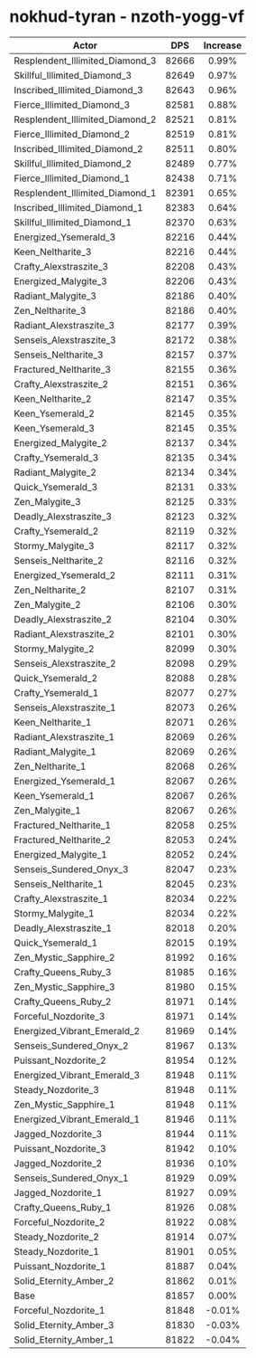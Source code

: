 # nokhud-tyran - nzoth-yogg-vf
| Actor | DPS | Increase |
|---|:---:|:---:|
|Resplendent_Illimited_Diamond_3|82666|0.99%|
|Skillful_Illimited_Diamond_3|82649|0.97%|
|Inscribed_Illimited_Diamond_3|82643|0.96%|
|Fierce_Illimited_Diamond_3|82581|0.88%|
|Resplendent_Illimited_Diamond_2|82521|0.81%|
|Fierce_Illimited_Diamond_2|82519|0.81%|
|Inscribed_Illimited_Diamond_2|82511|0.80%|
|Skillful_Illimited_Diamond_2|82489|0.77%|
|Fierce_Illimited_Diamond_1|82438|0.71%|
|Resplendent_Illimited_Diamond_1|82391|0.65%|
|Inscribed_Illimited_Diamond_1|82383|0.64%|
|Skillful_Illimited_Diamond_1|82370|0.63%|
|Energized_Ysemerald_3|82216|0.44%|
|Keen_Neltharite_3|82216|0.44%|
|Crafty_Alexstraszite_3|82208|0.43%|
|Energized_Malygite_3|82206|0.43%|
|Radiant_Malygite_3|82186|0.40%|
|Zen_Neltharite_3|82186|0.40%|
|Radiant_Alexstraszite_3|82177|0.39%|
|Senseis_Alexstraszite_3|82172|0.38%|
|Senseis_Neltharite_3|82157|0.37%|
|Fractured_Neltharite_3|82155|0.36%|
|Crafty_Alexstraszite_2|82151|0.36%|
|Keen_Neltharite_2|82147|0.35%|
|Keen_Ysemerald_2|82145|0.35%|
|Keen_Ysemerald_3|82145|0.35%|
|Energized_Malygite_2|82137|0.34%|
|Crafty_Ysemerald_3|82135|0.34%|
|Radiant_Malygite_2|82134|0.34%|
|Quick_Ysemerald_3|82131|0.33%|
|Zen_Malygite_3|82125|0.33%|
|Deadly_Alexstraszite_3|82123|0.32%|
|Crafty_Ysemerald_2|82119|0.32%|
|Stormy_Malygite_3|82117|0.32%|
|Senseis_Neltharite_2|82116|0.32%|
|Energized_Ysemerald_2|82111|0.31%|
|Zen_Neltharite_2|82107|0.31%|
|Zen_Malygite_2|82106|0.30%|
|Deadly_Alexstraszite_2|82104|0.30%|
|Radiant_Alexstraszite_2|82101|0.30%|
|Stormy_Malygite_2|82099|0.30%|
|Senseis_Alexstraszite_2|82098|0.29%|
|Quick_Ysemerald_2|82088|0.28%|
|Crafty_Ysemerald_1|82077|0.27%|
|Senseis_Alexstraszite_1|82073|0.26%|
|Keen_Neltharite_1|82071|0.26%|
|Radiant_Alexstraszite_1|82069|0.26%|
|Radiant_Malygite_1|82069|0.26%|
|Zen_Neltharite_1|82068|0.26%|
|Energized_Ysemerald_1|82067|0.26%|
|Keen_Ysemerald_1|82067|0.26%|
|Zen_Malygite_1|82067|0.26%|
|Fractured_Neltharite_1|82058|0.25%|
|Fractured_Neltharite_2|82053|0.24%|
|Energized_Malygite_1|82052|0.24%|
|Senseis_Sundered_Onyx_3|82047|0.23%|
|Senseis_Neltharite_1|82045|0.23%|
|Crafty_Alexstraszite_1|82034|0.22%|
|Stormy_Malygite_1|82034|0.22%|
|Deadly_Alexstraszite_1|82018|0.20%|
|Quick_Ysemerald_1|82015|0.19%|
|Zen_Mystic_Sapphire_2|81992|0.16%|
|Crafty_Queens_Ruby_3|81985|0.16%|
|Zen_Mystic_Sapphire_3|81980|0.15%|
|Crafty_Queens_Ruby_2|81971|0.14%|
|Forceful_Nozdorite_3|81971|0.14%|
|Energized_Vibrant_Emerald_2|81969|0.14%|
|Senseis_Sundered_Onyx_2|81967|0.13%|
|Puissant_Nozdorite_2|81954|0.12%|
|Energized_Vibrant_Emerald_3|81948|0.11%|
|Steady_Nozdorite_3|81948|0.11%|
|Zen_Mystic_Sapphire_1|81948|0.11%|
|Energized_Vibrant_Emerald_1|81946|0.11%|
|Jagged_Nozdorite_3|81944|0.11%|
|Puissant_Nozdorite_3|81942|0.10%|
|Jagged_Nozdorite_2|81936|0.10%|
|Senseis_Sundered_Onyx_1|81929|0.09%|
|Jagged_Nozdorite_1|81927|0.09%|
|Crafty_Queens_Ruby_1|81926|0.08%|
|Forceful_Nozdorite_2|81922|0.08%|
|Steady_Nozdorite_2|81914|0.07%|
|Steady_Nozdorite_1|81901|0.05%|
|Puissant_Nozdorite_1|81887|0.04%|
|Solid_Eternity_Amber_2|81862|0.01%|
|Base|81857|0.00%|
|Forceful_Nozdorite_1|81848|-0.01%|
|Solid_Eternity_Amber_3|81830|-0.03%|
|Solid_Eternity_Amber_1|81822|-0.04%|
